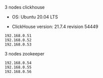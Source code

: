 3 nodes clickhouse

* OS: Ubuntu 20.04 LTS

* ClickHouse version: 21.7.4 revision 54449

```
192.168.0.51
192.168.0.52
192.168.0.53
```


3 nodes zookeeper

```
192.168.0.54
192.168.0.55
192.168.0.56
```
